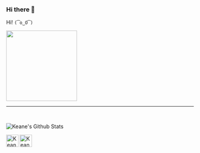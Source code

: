 ### Hi there 👋

Hi! `(͡o‿O͡)`

<img src="https://drive.google.com/file/d/WuBlowIqwl4nIlH9VUEOz2DWNI54Yk_c/view?usp=sharing" width="190px">

<hr><br>

![Keane's Github Stats](https://github-readme-stats.vercel.app/api?username=keane3pereira&show_icons=true&title_color=EF767A&icon_color=49BEAA&text_color=f8f8f8&bg_color=151515)


<a href="https://www.linkedin.com/in/keane-pereira-3947ab174/">
    <img align="left" alt="Keane Pereira | Linkedin" width="33px" src="https://github.com/TheDudeThatCode/TheDudeThatCode/blob/master/Assets/Linkedin.svg" />
 </a>
<a href="mailto:keane3pereira@gmail.com">
    <img align="left" alt="Keane Pereira | Gmail" width="33px" src="https://github.com/TheDudeThatCode/TheDudeThatCode/blob/master/Assets/Gmail.svg" />
</a>
